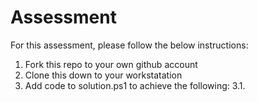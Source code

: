 Assessment
==========

For this assessment, please follow the below instructions:

1. Fork this repo to your own github account
2. Clone this down to your workstatation
3. Add code to solution.ps1 to achieve the following:
3.1.
